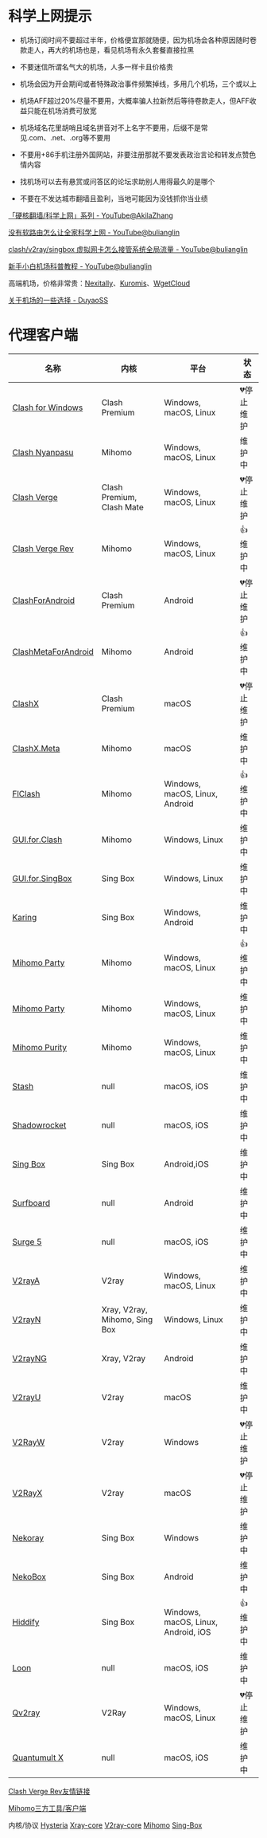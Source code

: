 # 科学上网提示

- 机场订阅时间不要超过半年，价格便宜那就随便，因为机场会各种原因随时卷款走人，再大的机场也是，看见机场有永久套餐直接拉黑

- 不要迷信所谓名气大的机场，人多一样卡且价格贵

- 机场会因为开会期间或者特殊政治事件频繁掉线，多用几个机场，三个或以上

- 机场AFF超过20%尽量不要用，大概率骗人拉新然后等待卷款走人，但AFF收益只能在机场消费可放宽

- 机场域名花里胡哨且域名拼音对不上名字不要用，后缀不是常见.com、.net、.org等不要用

- 不要用+86手机注册外国网站，非要注册那就不要发表政治言论和转发点赞色情内容

- 找机场可以去有悬赏或问答区的论坛求助别人用得最久的是哪个

- 不要在不发达城市翻墙且盈利，当地可能因为没钱抓你当业绩


[「硬核翻墙/科学上网」系列 - YouTube@AkilaZhang](https://www.youtube.com/watch?v=XKZM_AjCUr0&list=PLqybz7NWybwUgR-S6m78tfd-lV4sBvGFG)

[没有软路由怎么让全家科学上网 - YouTube@bulianglin](https://www.youtube.com/watch?v=GjhetHGIKLg)

[clash/v2ray/singbox 虚拟网卡怎么接管系统全局流量 - YouTube@bulianglin](https://www.youtube.com/watch?v=qItL005LUik)

[新手小白机场科普教程 - YouTube@bulianglin](https://www.youtube.com/watch?v=JuoXrqAest8)

高端机场，价格非常贵：[Nexitally](https://www.nexitally.com/)、[Kuromis](https://www.kuromis.com/)、[WgetCloud](https://wgetcloud.org/)

[关于机场的一些选择 - DuyaoSS](https://www.duyaoss.com/archives/2934/)
# 代理客户端

| 名称 | 内核 | 平台 | 状态 |
|---|---|---|---|
| [Clash for Windows](https://github.com/Fndroid/clash_for_windows_pkg) | Clash Premium | Windows, macOS, Linux | 💔停止维护 |
| [Clash Nyanpasu](https://github.com/libnyanpasu/clash-nyanpasu) | Mihomo | Windows, macOS, Linux | 维护中 |
| [Clash Verge](https://github.com/zzzgydi/clash-verge) | Clash Premium, Clash Mate | Windows, macOS, Linux | 💔停止维护 |
| [Clash Verge Rev](https://github.com/clash-verge-rev/clash-verge-rev) | Mihomo | Windows, macOS, Linux | 👍维护中 |
| [ClashForAndroid](https://github.com/Kr328/ClashForAndroid) | Clash Premium | Android | 💔停止维护 |
| [ClashMetaForAndroid](https://github.com/MetaCubeX/ClashMetaForAndroid) | Mihomo | Android | 👍维护中 |
| [ClashX](https://github.com/MetaCubeX/ClashX.Meta) | Clash Premium | macOS | 💔停止维护 |
| [ClashX.Meta](https://github.com/MetaCubeX/ClashX.Meta) | Mihomo | macOS | 维护中 |
| [FlClash](https://github.com/chen08209/FlClash) | Mihomo | Windows, macOS, Linux, Android | 👍维护中 |
| [GUI.for.Clash](https://github.com/GUI-for-Cores/GUI.for.Clash) | Mihomo | Windows, Linux | 维护中 |
| [GUI.for.SingBox](https://github.com/GUI-for-Cores/GUI.for.SingBox) | Sing Box | Windows, Linux | 维护中 |
| [Karing](https://github.com/KaringX/karing) | Sing Box | Windows, Android | 维护中 |
| [Mihomo Party](https://github.com/xishang0128/mihomo-party) | Mihomo | Windows, macOS, Linux | 👍维护中 |
| [Mihomo Party](https://github.com/pompurin404/mihomo-party) | Mihomo | Windows, macOS, Linux | 维护中 |
| [Mihomo Purity](https://github.com/mihomo-purity/mihomo-purity) | Mihomo | Windows, macOS, Linux | 维护中 |
| [Stash](https://apps.apple.com/us/app/stash-rule-based-proxy/id1596063349) | null | macOS, iOS | 维护中 |
| [Shadowrocket](https://apps.apple.com/us/app/shadowrocket/id932747118) | null | macOS, iOS | 维护中 |
| [Sing Box](https://github.com/SagerNet/sing-box) | Sing Box | Android,iOS | 维护中 |
| [Surfboard](https://github.com/getsurfboard/surfboard) | null | Android | 维护中 |
| [Surge 5](https://apps.apple.com/us/app/surge-5/id1442620678) | null | macOS, iOS | 维护中 |
| [V2rayA](https://github.com/v2rayA/v2rayA) | V2ray | Windows, macOS, Linux | 维护中 |
| [V2rayN](https://github.com/2dust/v2rayn) | Xray, V2ray, Mihomo, Sing Box | Windows, Linux | 维护中 |
| [V2rayNG](https://github.com/2dust/v2rayNG) | Xray, V2ray | Android | 维护中 |
| [V2rayU](https://github.com/yanue/V2rayU) | V2ray | macOS | 维护中 |
| [V2RayW](https://github.com/Cenmrev/V2RayW) | V2ray | Windows | 💔停止维护 |
| [V2RayX](https://github.com/Cenmrev/V2RayX) | V2ray | macOS | 💔停止维护 |
| [Nekoray](https://github.com/MatsuriDayo/nekoray) | Sing Box | Windows | 维护中 |
| [NekoBox](https://github.com/MatsuriDayo/NekoBoxForAndroid) | Sing Box | Android | 维护中 |
| [Hiddify](https://github.com/hiddify/hiddify-app) | Sing Box | Windows, macOS, Linux, Android, iOS | 👍维护中 |
| [Loon](https://apps.apple.com/us/app/loon/id1373567447) | null | macOS, iOS | 维护中 |
| [Qv2ray](https://github.com/Qv2ray/Qv2ray) | V2Ray | Windows, macOS, Linux | 💔停止维护 |
| [Quantumult X](https://apps.apple.com/us/app/quantumult-x/id1443988620) | null | macOS, iOS | 维护中 |

[Clash Verge Rev友情链接](https://www.clashverge.dev/friendship.html)

[Mihomo三方工具/客户端](https://wiki.metacubex.one/startup/client/client/)

内核/协议
[Hysteria](https://github.com/apernet/hysteria)
[Xray-core](https://github.com/XTLS/Xray-core)
[V2ray-core](https://github.com/v2fly/v2ray-core)
[Mihomo](https://github.com/MetaCubeX/mihomo)
[Sing-Box](https://github.com/SagerNet/sing-box)
